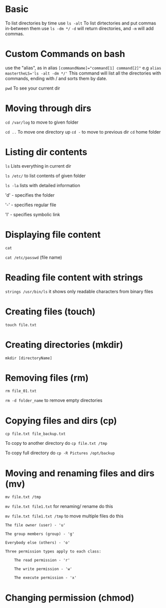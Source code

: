 # Basic

To list directories by time use `ls -alt`
To list dirtectories and put commas in-between them use `ls -dm */` `-d` will return directories, and `-m` will add commas.

# Custom Commands on bash

use the "alias", as in alias `[commandName]="command[1] command[2]"`
e.g
`alias mastertheLS='ls -alt -dm */'` This command will list all the directories with commands, ending  with / and sorts them by date.

`pwd` To see your current dir

# Moving through dirs

`cd /var/log` to move to given folder

`cd ..` To move one directory up
`cd -` to move to previous dir
`cd` home folder

# Listing dir contents

`ls` Lists everything in current dir

`ls /etc/` to list contents of given folder

`ls -la` lists with detailed information

'd' - specifies the folder

'-' - specifies regular file

'l' - specifies symbolic link

# Displaying file content
`cat`

`cat /etc/passwd` (file name)

# Reading file content with strings

`strings /usr/bin/ls` it shows only readable characters from binary files

# Creating files (touch)

`touch file.txt`

# Creating directories (mkdir)

`mkdir [directoryName]`

# Removing files (rm)

`rm file_01.txt`

`rm -d folder_name` to remove empty directories

# Copying files and dirs (cp)

`cp file.txt file_backup.txt`

To copy to another directory do `cp file.txt /tmp`

To copy full directory do `cp -R Pictures /opt/backup`

# Moving and renaming files and dirs (mv)

`mv file.txt /tmp`

`mv file.txt file1.txt` for renaming/ rename do this

`mv file.txt file1.txt /tmp` to move multiple files do this

```
The file owner (user) - 'u'

The group members (group) - 'g'

Everybody else (others) - 'o'
```
```
Three permission types apply to each class:

    The read permission - 'r'

    The write permission - 'w'

    The execute permission - 'x'
```
    
# Changing permission (chmod)
